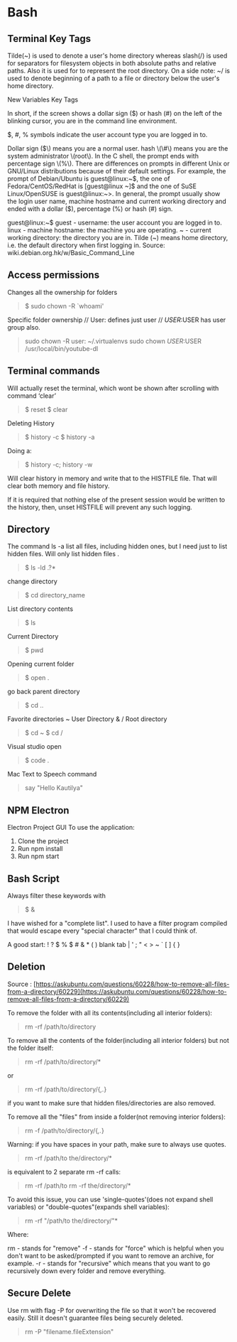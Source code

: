 # Bash

## Terminal Key Tags

Tilde\(~\) is used to denote a user's home directory whereas slash\(/\) is used for separators for filesystem objects in both absolute paths and relative paths. Also it is used for to represent the root directory. On a side note: ~/ is used to denote beginning of a path to a file or directory below the user's home directory.

New Variables Key Tags

In short, if the screen shows a dollar sign \($\) or hash \(\#\) on the left of the blinking cursor, you are in the command line environment.

$, \#, % symbols indicate the user account type you are logged in to.

Dollar sign \($\) means you are a normal user. hash \(\#\) means you are the system administrator \(root\). In the C shell, the prompt ends with percentage sign \(%\). There are differences on prompts in different Unix or GNU/Linux distributions because of their default settings. For example, the prompt of Debian/Ubuntu is guest@linux:~$, the one of Fedora/CentOS/RedHat is \[guest@linux ~\]$ and the one of SuSE Linux/OpenSUSE is guest@linux:~&gt;. In general, the prompt usually show the login user name, machine hostname and current working directory and ended with a dollar \($\), percentage \(%\) or hash \(\#\) sign.

guest@linux:~$ guest - username: the user account you are logged in to. linux - machine hostname: the machine you are operating. ~ - current working directory: the directory you are in. Tilde \(~\) means home directory, i.e. the default directory when first logging in. Source: wiki.debian.org.hk/w/Basic\_Command\_Line

## Access permissions

Changes all the ownership for folders

> $ sudo chown -R \`whoami'

Specific folder ownership // User: defines just user // $USER:$USER has user group also.

> sudo chown -R user: ~/.virtualenvs sudo chown $USER:$USER /usr/local/bin/youtube-dl

## Terminal commands

Will actually reset the terminal, which wont be shown after scrolling with command ‘clear’

> $ reset $ clear

Deleting History

> $ history -c $ history -a

Doing a:

> $ history -c; history -w

Will clear history in memory and write that to the HISTFILE file. That will clear both memory and file history.

If it is required that nothing else of the present session would be written to the history, then, unset HISTFILE will prevent any such logging.

## Directory

The command ls -a list all files, including hidden ones, but I need just to list hidden files. Will only list hidden files .

> $ ls -ld .?\*

change directory

> $ cd directory\_name

List directory contents

> $ ls

Current Directory

> $ pwd

Opening current folder

> $ open .

go back parent directory

> $ cd ..

Favorite directories ~ User Directory & / Root directory

> $ cd ~ $ cd /

Visual studio open

> $ code .

Mac Text to Speech command

> say "Hello Kautilya"

## NPM Electron

Electron Project GUI To use the application:

1. Clone the project
2. Run npm install
3. Run npm start

## Bash Script

Always filter these keywords with

> $ \&

I have wished for a "complete list". I used to have a filter program compiled that would escape every "special character" that I could think of.

A good start: ! ? $ % $ \# & \* \( \) blank tab \| ' ; " &lt; &gt;  ~ \` \[ \] { }

## Deletion

Source : [https://askubuntu.com/questions/60228/how-to-remove-all-files-from-a-directory/60229](https://askubuntu.com/questions/60228/how-to-remove-all-files-from-a-directory/60229)

To remove the folder with all its contents\(including all interior folders\):

> rm -rf /path/to/directory

To remove all the contents of the folder\(including all interior folders\) but not the folder itself:

> rm -rf /path/to/directory/\*

or

> rm -rf /path/to/directory/{_,._}

if you want to make sure that hidden files/directories are also removed.

To remove all the "files" from inside a folder\(not removing interior folders\):

> rm -f /path/to/directory/{_,._}

Warning: if you have spaces in your path, make sure to always use quotes.

> rm -rf /path/to the/directory/\*

is equivalent to 2 separate rm -rf calls:

> rm -rf /path/to rm -rf the/directory/\*

To avoid this issue, you can use 'single-quotes'\(does not expand shell variables\) or "double-quotes"\(expands shell variables\):

> rm -rf "/path/to the/directory/"\*

Where:

rm - stands for "remove" -f - stands for "force" which is helpful when you don't want to be asked/prompted if you want to remove an archive, for example. -r - stands for "recursive" which means that you want to go recursively down every folder and remove everything.

## Secure Delete

Use rm with flag -P for overwriting the file so that it won't be recovered easily. Still it doesn't guarantee files being securely deleted.

> rm -P "filename.fileExtension"

